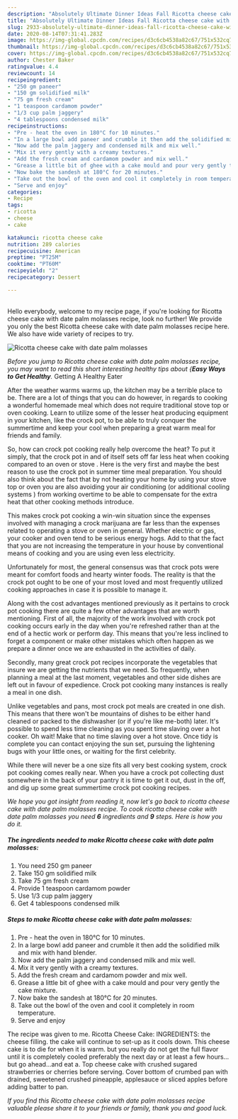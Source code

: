 ```yaml
---
description: "Absolutely Ultimate Dinner Ideas Fall Ricotta cheese cake with date palm molasses"
title: "Absolutely Ultimate Dinner Ideas Fall Ricotta cheese cake with date palm molasses"
slug: 2933-absolutely-ultimate-dinner-ideas-fall-ricotta-cheese-cake-with-date-palm-molasses
date: 2020-08-14T07:31:41.283Z
image: https://img-global.cpcdn.com/recipes/d3c6cb4538a82c67/751x532cq70/ricotta-cheese-cake-with-date-palm-molasses-recipe-main-photo.jpg
thumbnail: https://img-global.cpcdn.com/recipes/d3c6cb4538a82c67/751x532cq70/ricotta-cheese-cake-with-date-palm-molasses-recipe-main-photo.jpg
cover: https://img-global.cpcdn.com/recipes/d3c6cb4538a82c67/751x532cq70/ricotta-cheese-cake-with-date-palm-molasses-recipe-main-photo.jpg
author: Chester Baker
ratingvalue: 4.4
reviewcount: 14
recipeingredient:
- "250 gm paneer"
- "150 gm solidified milk"
- "75 gm fresh cream"
- "1 teaspoon cardamom powder"
- "1/3 cup palm jaggery"
- "4 tablespoons condensed milk"
recipeinstructions:
- "Pre - heat the oven in 180°C for 10 minutes."
- "In a large bowl add paneer and crumble it then add the solidified milk and mix with hand blender."
- "Now add the palm jaggery and condensed milk and mix well."
- "Mix it very gently with a creamy textures."
- "Add the fresh cream and cardamom powder and mix well."
- "Grease a little bit of ghee with a cake mould and pour very gently the cake mixture."
- "Now bake the sandesh at 180°C for 20 minutes."
- "Take out the bowl of the oven and cool it completely in room temperature."
- "Serve and enjoy"
categories:
- Recipe
tags:
- ricotta
- cheese
- cake

katakunci: ricotta cheese cake 
nutrition: 289 calories
recipecuisine: American
preptime: "PT25M"
cooktime: "PT60M"
recipeyield: "2"
recipecategory: Dessert

---
```

<br>
Hello everybody, welcome to my recipe page, if you're looking for Ricotta cheese cake with date palm molasses recipe, look no further! We provide you only the best Ricotta cheese cake with date palm molasses recipe here. We also have wide variety of recipes to try.
<br>


![Ricotta cheese cake with date palm molasses](https://img-global.cpcdn.com/recipes/d3c6cb4538a82c67/751x532cq70/ricotta-cheese-cake-with-date-palm-molasses-recipe-main-photo.jpg)

<i>Before you jump to Ricotta cheese cake with date palm molasses recipe, you may want to read this short interesting healthy tips about {<strong>Easy Ways to Get Healthy</strong>.</i>
Getting A Healthy Eater


After the weather warms warms up, the kitchen may be a terrible place to be. There are a lot of things that you can do however, in regards to cooking a wonderful homemade meal which does not require traditional stove top or oven cooking. Learn to utilize some of the lesser heat producing equipment in your kitchen, like the crock pot, to be able to truly conquer the summertime and keep your cool when preparing a great warm meal for friends and family.

So, how can crock pot cooking really help overcome the heat? To put it simply, that the crock pot in and of itself sets off far less heat when cooking compared to an oven or stove . Here is the very first and maybe the best reason to use the crock pot in summer time meal preparation. You should also think about the fact that by not heating your home by using your stove top or oven you are also avoiding your air conditioning (or additional cooling systems ) from working overtime to be able to compensate for the extra heat that other cooking methods introduce.

This makes crock pot cooking a win-win situation since the expenses involved with managing a crock marijuana are far less than the expenses related to operating a stove or oven in general. Whether electric or gas, your cooker and oven tend to be serious energy hogs. Add to that the fact that you are not increasing the temperature in your house by conventional means of cooking and you are using even less electricity.

Unfortunately for most, the general consensus was that crock pots were meant for comfort foods and hearty winter foods.  The reality is that the crock pot ought to be one of your most loved and most frequently utilized cooking approaches in case it is possible to manage it.  



Along with the cost advantages mentioned previously as it pertains to crock pot cooking there are quite a few other advantages that are worth mentioning. First of all, the majority of the work involved with crock pot cooking occurs early in the day when you're refreshed rather than at the end of a hectic work or perform day. This means that you're less inclined to forget a component or make other mistakes which often happen as we prepare a dinner once we are exhausted in the activities of daily.

Secondly, many great crock pot recipes incorporate the vegetables that insure we are getting the nutrients that we need. So frequently, when planning a meal at the last moment, vegetables and other side dishes are left out in favour of expedience. Crock pot cooking many instances is really a meal in one dish.

 Unlike vegetables and pans, most crock pot meals are created in one dish. This means that there won't be mountains of dishes to be either hand cleaned or packed to the dishwasher (or if you're like me-both) later. It's possible to spend less time cleaning as you spent time slaving over a hot cooker. Oh wait! Make that no time slaving over a hot stove. Once tidy is complete you can contact enjoying the sun set, pursuing the lightening bugs with your little ones, or waiting for the first celebrity.

While there will never be a one size fits all very best cooking system, crock pot cooking comes really near. When you have a crock pot collecting dust somewhere in the back of your pantry it is time to get it out, dust in the off, and dig up some great summertime crock pot cooking recipes.


<i>We hope you got insight from reading it, now let's go back to ricotta cheese cake with date palm molasses recipe. To cook ricotta cheese cake with date palm molasses you need <strong>6</strong> ingredients and <strong>9</strong> steps. Here is how you do it.
</i>

##### The ingredients needed to make Ricotta cheese cake with date palm molasses:

1. You need 250 gm paneer
1. Take 150 gm solidified milk
1. Take 75 gm fresh cream
1. Provide 1 teaspoon cardamom powder
1. Use 1/3 cup palm jaggery
1. Get 4 tablespoons condensed milk


##### Steps to make Ricotta cheese cake with date palm molasses:

1. Pre - heat the oven in 180°C for 10 minutes.
1. In a large bowl add paneer and crumble it then add the solidified milk and mix with hand blender.
1. Now add the palm jaggery and condensed milk and mix well.
1. Mix it very gently with a creamy textures.
1. Add the fresh cream and cardamom powder and mix well.
1. Grease a little bit of ghee with a cake mould and pour very gently the cake mixture.
1. Now bake the sandesh at 180°C for 20 minutes.
1. Take out the bowl of the oven and cool it completely in room temperature.
1. Serve and enjoy


The recipe was given to me. Ricotta Cheese Cake: INGREDIENTS: the cheese filling. the cake will continue to set-up as it cools down. This cheese cake is to die for when it is warm. but you really do not get the full flavor until it is completely cooled preferably the next day or at least a few hours…but go ahead…and eat a. Top cheese cake with crushed sugared strawberries or cherries before serving. Cover bottom of crumbed pan with drained, sweetened crushed pineapple, applesauce or sliced apples before adding batter to pan. 

<i>If you find this Ricotta cheese cake with date palm molasses recipe valuable please share it to your friends or family, thank you and good luck.</i>

